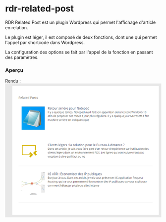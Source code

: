 # rdr-related-post
RDR Related Post est un plugin Wordpress qui permet l'affichage d'article en relation.

Le plugin est léger, il est composé de deux fonctions, dont une qui permet l'appel par shortcode dans Wordpress.

La configuration des options se fait par l'appel de la fonction en passant des paramètres.

### Aperçu
Rendu : 
![image in post](https://github.com/rdrouche/rdr-related-post/blob/master/screen_1.png)
